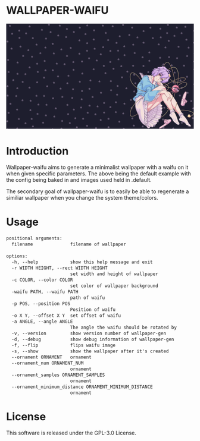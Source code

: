 # WALLPAPER-WAIFU
<img src="./docs/example.png">

# Introduction
<p>
    Wallpaper-waifu aims to generate a minimalist wallpaper with a waifu on it when
    given specific parameters. 
    The above being the default example with the config being baked in and images used held in .default. 
</p>
<p>
    The secondary goal of wallpaper-waifu is to easily be able to regenerate a similiar wallpaper when you change the system theme/colors.
</p>

# Usage
```
positional arguments:
  filename              filename of wallpaper

options:
  -h, --help            show this help message and exit
  -r WIDTH HEIGHT, --rect WIDTH HEIGHT
                        set width and height of wallpaper
  -c COLOR, --color COLOR
                        set color of wallpaper background
  -waifu PATH, --waifu PATH
                        path of waifu
  -p POS, --position POS
                        Position of waifu
  -o X Y, --offset X Y  set offset of waifu
  -a ANGLE, --angle ANGLE
                        The angle the waifu should be rotated by
  -v, --version         show version number of wallpaper-gen
  -d, --debug           show debug information of wallpaper-gen
  -f, --flip            flips waifu image
  -s, --show            show the wallpaper after it's created
  --ornament ORNAMENT   ornament
  --ornament_num ORNAMENT_NUM
                        ornament
  --ornament_samples ORNAMENT_SAMPLES
                        ornament
  --ornament_minimum_distance ORNAMENT_MINIMUM_DISTANCE
                        ornament
```
# License
This software is released under the GPL-3.0 License.